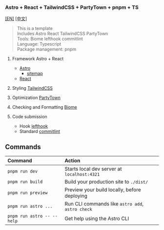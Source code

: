 ### Astro + React + TailwindCSS + PartyTown + pnpm + TS

[[EN]](https://github.com/Yuhanawa/astro-react-template/blob/master/README.md) [[中文]](https://github.com/Yuhanawa/astro-react-template/blob/master/README_zh.md)

> This is a template  
> Includes Astro React TailwindCSS PartyTown  
> Tools: Biome lefthook commitlint  
> Language: Typescript  
> Package management: pnpm

1. Framework Astro + React

   - [Astro]
     - [sitemap]
   - [React]

2. Styling [TailwindCSS]
3. Optimization [PartyTown]
4. Checking and Formatting [Biome]
5. Code submission
   - Hook [lefthook]
   - Standard [commitlint]

## Commands

| Command                    | Action                                           |
| :------------------------- | :----------------------------------------------- |
| `pnpm run dev`             | Starts local dev server at `localhost:4321`      |
| `pnpm run build`           | Build your production site to `./dist/`          |
| `pnpm run preview`         | Preview your build locally, before deploying     |
| `pnpm run astro ...`       | Run CLI commands like `astro add`, `astro check` |
| `pnpm run astro -- --help` | Get help using the Astro CLI                     |

[Astro]: https://astro.build/
[sitemap]: https://docs.astro.build/en/guides/integrations-guide/sitemap/
[React]: https://reactjs.org/
[TailwindCSS]: https://tailwindcss.com/
[PartyTown]: https://partytown.builder.io/
[Biome]: https://biomejs.dev/
[lefthook]: https://github.com/evilmartians/lefthook
[commitlint]: https://commitlint.js.org/#/
